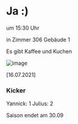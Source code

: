 
# Ja :)

um 15:30 Uhr

in Zimmer 306 Gebäude 1

Es gibt Kaffee und Kuchen

![image](https://user-images.githubusercontent.com/73311547/125851712-3934142d-7930-4613-8163-7ba796f7bffd.png)

[16.07.2021]


### Kicker

Yannick: 1
Julius:  2

Saison endet am 30.09
